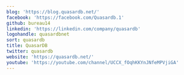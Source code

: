 ```yaml
---
blog: 'https://blog.quasardb.net/'
facebook: 'https://facebook.com/Quasardb.1'
github: bureau14
linkedin: 'https://linkedin.com/company/quasardb'
logohandle: quasardbnet
sort: quasardb
title: QuasarDB
twitter: quasardb
website: 'https://quasardb.net/'
youtube: 'https://youtube.com/channel/UCCX_fOqhKKYnJNfeMPVjiGA'
---
```

